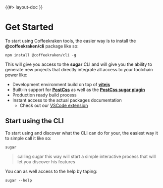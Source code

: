 <!--
/*
 * @name            Installation
 * @namespace       doc
 * @type            Markdown
 * @platform        md
 * @status          stable
 * @menu            Documentation / Get Started           /doc/get-started/installation
 *
 * @since           2.0.0
 * @author    Olivier Bossel <olivier.bossel@gmail.com> (https://olivierbossel.com)
 */
-->

{{#> layout-doc }}

# Get Started

To start using Coffeekraken tools, the easier way is to install the **@coffeekraken/cli** package like so:

```shell
npm install @coffeekraken/cli -g
```

This will give you access to the **sugar** CLI and will give you the ability to generate new projects
that directly integrate all access to your toolchain power like:

-   Development environment build on top of **[vitejs](https://vitejs.dev/)**
-   Built-in support for **[PostCss](https://postcss.org/)** as well as the **[PostCss sugar plugin](https://coffeekraken.io/doc/@coffeekraken/s-postcss-sugar-plugin/README)**
-   Production ready build process
-   Instant access to the actual packages documentation
    -   Check out our [VSCode extension](https://coffeekraken.io/doc/@coffeekraken/s-vscode-extension/README)

## Start using the CLI

To start using and discover what the CLI can do for your, the easiest way it to simple call it like so:

```shell
sugar
```

> calling sugar this way will start a simple interactive process that will let you discover his features

You can as well access to the help by taping:

```shell
sugar --help
```
